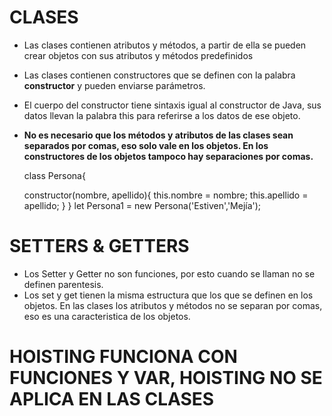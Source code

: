 # CLASES
- Las clases contienen atributos y métodos, a partir de ella se pueden crear objetos con sus atributos y métodos predefinidos
- Las clases contienen constructores que se definen con la palabra **constructor** y pueden enviarse parámetros.
- El cuerpo del constructor tiene sintaxis igual al constructor de Java, sus datos llevan la palabra this para referirse a los datos de ese objeto.
- **No es necesario que los métodos y atributos de las clases sean separados por comas, eso solo vale en los objetos. En los constructores de los objetos tampoco hay separaciones por comas.**

  class Persona{
  
  	constructor(nombre, apellido){
  		this.nombre = nombre;
  		this.apellido = apellido;
  	}
  }
  let Persona1 = new Persona('Estiven','Mejía');
  
# SETTERS & GETTERS
- Los Setter y Getter no son funciones, por esto cuando se llaman no se definen parentesis.
- Los set y get tienen la misma estructura que los que se definen en los objetos. En las clases los atributos y métodos no se separan por comas, eso es una caracteristica de los objetos.

# HOISTING FUNCIONA CON FUNCIONES Y VAR, HOISTING NO SE APLICA EN LAS CLASES
